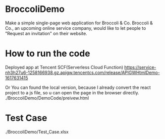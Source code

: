 # BroccoliDemo

Make a simple single-page web application for Broccoli & Co.
Broccoli & Co., an upcoming online service company, would like to let people to "Request an invitation" on their website.

# How to run the code

Deployed app at Tencent SCF(Serverless Cloud Function)
https://service-nh3h27u6-1258166938.gz.apigw.tencentcs.com/release/APIGWHtmlDemo-1617631415

Or You can found the local version, because I already convert the react project to a js file, so u can open the page in the browser directly.
./BroccoliDemo/DemoCode/preivew.html

# Test Case

./BroccoliDemo/Test_Case.xlsx
